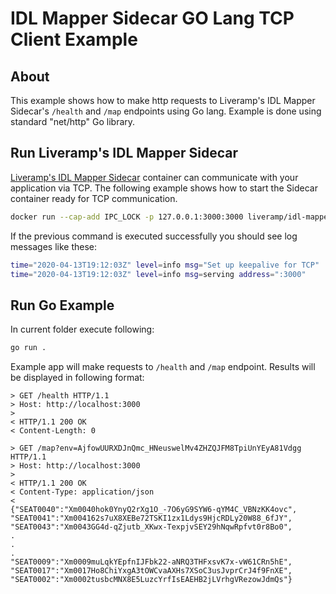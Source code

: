 # IDL Mapper Sidecar GO Lang TCP Client Example


## About

This example shows how to make http requests to Liveramp's IDL Mapper Sidecar's `/health` and `/map` endpoints using Go lang. Example is done using standard "net/http" Go library.

## Run Liveramp's IDL Mapper Sidecar

[Liveramp's IDL Mapper Sidecar](https://sidecar.readme.io) container can communicate with your application via TCP. The following example shows how to start the Sidecar container ready for TCP communication.

```bash
docker run --cap-add IPC_LOCK -p 127.0.0.1:3000:3000 liveramp/idl-mapper:latest-dev -listen tcp://:3000 -certificate " " [other args]
```

If the previous command is executed successfully you should see log messages like these:

```bash
time="2020-04-13T19:12:03Z" level=info msg="Set up keepalive for TCP"
time="2020-04-13T19:12:03Z" level=info msg=serving address=":3000"
```

## Run Go Example

In current folder execute following:

```bash
go run .
```

Example app will make requests to `/health` and `/map` endpoint. Results will be displayed in following format:

```
> GET /health HTTP/1.1
> Host: http://localhost:3000
>
< HTTP/1.1 200 OK
< Content-Length: 0

> GET /map?env=AjfowUURXDJnQmc_HNeuswelMv4ZHZQJFM8TpiUnYEyA81Vdgg HTTP/1.1
> Host: http://localhost:3000
>
< HTTP/1.1 200 OK
< Content-Type: application/json
<
{"SEAT0040":"Xm0040hok0YnyQ2rXg1O_-7O6yG9SYW6-qYM4C_VBNzKK4ovc",
"SEAT0041":"Xm004162s7uX8XEBe72TSKI1zx1Ldys9HjcRDLy20W88_6fJY",
"SEAT0043":"Xm0043GG4d-qZjutb_XKwx-TexpjvSEY29hNqwRpfvt0r8Bo0",
.
.
.
"SEAT0009":"Xm0009muLqkYEpfnIJFbk22-aNRQ3THFxsvK7x-vW61CRn5hE",
"SEAT0017":"Xm0017Ho8ChiYxgA3tOWCvaAXHs7XSoC3usJvprCrJ4f9FnXE",
"SEAT0002":"Xm0002tusbcMNX8E5LuzcYrfIsEAEHB2jLVrhgVRezowJdmQs"}
```